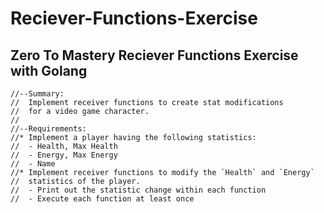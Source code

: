 # Reciever-Functions-Exercise
## Zero To Mastery Reciever Functions Exercise with Golang



~~~
//--Summary:
//  Implement receiver functions to create stat modifications
//  for a video game character.
//
//--Requirements:
//* Implement a player having the following statistics:
//  - Health, Max Health
//  - Energy, Max Energy
//  - Name
//* Implement receiver functions to modify the `Health` and `Energy`
//  statistics of the player.
//  - Print out the statistic change within each function
//  - Execute each function at least once
~~~

